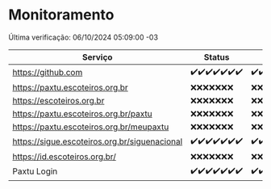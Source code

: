# Monitoramento

Última verificação: 06/10/2024 05:09:00 -03

|Serviço|Status|Últimas 24h|
|---|---|---|
|https://github.com|<span title="2024-09-29: OK=23">✔️</span><span title="2024-09-30: OK=23">✔️</span><span title="2024-10-01: OK=23">✔️</span><span title="2024-10-02: OK=23">✔️</span><span title="2024-10-03: OK=23">✔️</span><span title="2024-10-04: OK=23">✔️</span><span title="2024-10-05: OK=7">✔️</span>|<span title="05/10/2024 05:10:00 -03 : 200">✔️</span><span title="05/10/2024 06:09:00 -03 : 200">✔️</span><span title="05/10/2024 07:07:00 -03 : 200">✔️</span><span title="05/10/2024 08:05:00 -03 : 200">✔️</span><span title="05/10/2024 09:13:00 -03 : 200">✔️</span><span title="05/10/2024 10:13:00 -03 : 200">✔️</span><span title="05/10/2024 11:06:00 -03 : 200">✔️</span><span title="05/10/2024 12:07:00 -03 : 200">✔️</span><span title="05/10/2024 13:08:00 -03 : 200">✔️</span><span title="05/10/2024 14:07:00 -03 : 200">✔️</span><span title="05/10/2024 15:09:00 -03 : 200">✔️</span><span title="05/10/2024 16:06:00 -03 : 200">✔️</span><span title="05/10/2024 17:07:00 -03 : 200">✔️</span><span title="05/10/2024 18:06:00 -03 : 200">✔️</span><span title="05/10/2024 19:08:00 -03 : 200">✔️</span><span title="05/10/2024 20:07:00 -03 : 200">✔️</span><span title="05/10/2024 21:43:00 -03 : 200">✔️</span><span title="05/10/2024 23:16:00 -03 : 200">✔️</span><span title="06/10/2024 00:17:00 -03 : 200">✔️</span><span title="06/10/2024 01:10:00 -03 : 200">✔️</span><span title="06/10/2024 02:07:00 -03 : 200">✔️</span><span title="06/10/2024 03:10:00 -03 : 200">✔️</span><span title="06/10/2024 04:08:00 -03 : 200">✔️</span><span title="06/10/2024 05:09:00 -03 : 200">✔️</span>|
|https://paxtu.escoteiros.org.br|<span title="2024-09-29: Falhas=23">❌</span><span title="2024-09-30: Falhas=23">❌</span><span title="2024-10-01: Falhas=23">❌</span><span title="2024-10-02: Falhas=23">❌</span><span title="2024-10-03: Falhas=23">❌</span><span title="2024-10-04: Falhas=23">❌</span><span title="2024-10-05: Falhas=7">❌</span>|<span title="05/10/2024 05:10:00 -03 : 403">❌</span><span title="05/10/2024 06:09:00 -03 : 403">❌</span><span title="05/10/2024 07:07:00 -03 : 403">❌</span><span title="05/10/2024 08:05:00 -03 : 403">❌</span><span title="05/10/2024 09:13:00 -03 : 403">❌</span><span title="05/10/2024 10:13:00 -03 : 403">❌</span><span title="05/10/2024 11:06:00 -03 : 403">❌</span><span title="05/10/2024 12:07:00 -03 : 403">❌</span><span title="05/10/2024 13:08:00 -03 : 403">❌</span><span title="05/10/2024 14:07:00 -03 : 403">❌</span><span title="05/10/2024 15:09:00 -03 : 403">❌</span><span title="05/10/2024 16:06:00 -03 : 403">❌</span><span title="05/10/2024 17:07:00 -03 : 403">❌</span><span title="05/10/2024 18:06:00 -03 : 403">❌</span><span title="05/10/2024 19:08:00 -03 : 403">❌</span><span title="05/10/2024 20:07:00 -03 : 403">❌</span><span title="05/10/2024 21:43:00 -03 : 403">❌</span><span title="05/10/2024 23:16:00 -03 : 403">❌</span><span title="06/10/2024 00:17:00 -03 : 403">❌</span><span title="06/10/2024 01:10:00 -03 : 403">❌</span><span title="06/10/2024 02:07:00 -03 : 403">❌</span><span title="06/10/2024 03:10:00 -03 : 403">❌</span><span title="06/10/2024 04:08:00 -03 : 403">❌</span><span title="06/10/2024 05:09:00 -03 : 403">❌</span>|
|https://escoteiros.org.br|<span title="2024-09-29: Falhas=23">❌</span><span title="2024-09-30: Falhas=23">❌</span><span title="2024-10-01: Falhas=23">❌</span><span title="2024-10-02: Falhas=23">❌</span><span title="2024-10-03: Falhas=23">❌</span><span title="2024-10-04: Falhas=23">❌</span><span title="2024-10-05: Falhas=7">❌</span>|<span title="05/10/2024 05:10:00 -03 : 403">❌</span><span title="05/10/2024 06:09:00 -03 : 403">❌</span><span title="05/10/2024 07:07:00 -03 : 403">❌</span><span title="05/10/2024 08:05:00 -03 : 403">❌</span><span title="05/10/2024 09:13:00 -03 : 403">❌</span><span title="05/10/2024 10:13:00 -03 : 403">❌</span><span title="05/10/2024 11:06:00 -03 : 403">❌</span><span title="05/10/2024 12:07:00 -03 : 403">❌</span><span title="05/10/2024 13:08:00 -03 : 403">❌</span><span title="05/10/2024 14:07:00 -03 : 403">❌</span><span title="05/10/2024 15:09:00 -03 : 403">❌</span><span title="05/10/2024 16:06:00 -03 : 403">❌</span><span title="05/10/2024 17:07:00 -03 : 403">❌</span><span title="05/10/2024 18:06:00 -03 : 403">❌</span><span title="05/10/2024 19:08:00 -03 : 403">❌</span><span title="05/10/2024 20:07:00 -03 : 403">❌</span><span title="05/10/2024 21:43:00 -03 : 403">❌</span><span title="05/10/2024 23:16:00 -03 : 403">❌</span><span title="06/10/2024 00:17:00 -03 : 403">❌</span><span title="06/10/2024 01:10:00 -03 : 403">❌</span><span title="06/10/2024 02:07:00 -03 : 403">❌</span><span title="06/10/2024 03:10:00 -03 : 403">❌</span><span title="06/10/2024 04:08:00 -03 : 403">❌</span><span title="06/10/2024 05:09:00 -03 : 403">❌</span>|
|https://paxtu.escoteiros.org.br/paxtu|<span title="2024-09-29: Falhas=23">❌</span><span title="2024-09-30: Falhas=23">❌</span><span title="2024-10-01: Falhas=23">❌</span><span title="2024-10-02: Falhas=23">❌</span><span title="2024-10-03: Falhas=23">❌</span><span title="2024-10-04: Falhas=23">❌</span><span title="2024-10-05: Falhas=7">❌</span>|<span title="05/10/2024 05:10:00 -03 : 403">❌</span><span title="05/10/2024 06:09:00 -03 : 403">❌</span><span title="05/10/2024 07:07:00 -03 : 403">❌</span><span title="05/10/2024 08:05:00 -03 : 403">❌</span><span title="05/10/2024 09:13:00 -03 : 403">❌</span><span title="05/10/2024 10:13:00 -03 : 403">❌</span><span title="05/10/2024 11:06:00 -03 : 403">❌</span><span title="05/10/2024 12:07:00 -03 : 403">❌</span><span title="05/10/2024 13:08:00 -03 : 403">❌</span><span title="05/10/2024 14:07:00 -03 : 403">❌</span><span title="05/10/2024 15:09:00 -03 : 403">❌</span><span title="05/10/2024 16:06:00 -03 : 403">❌</span><span title="05/10/2024 17:07:00 -03 : 403">❌</span><span title="05/10/2024 18:06:00 -03 : 403">❌</span><span title="05/10/2024 19:08:00 -03 : 403">❌</span><span title="05/10/2024 20:07:00 -03 : 403">❌</span><span title="05/10/2024 21:43:00 -03 : 403">❌</span><span title="05/10/2024 23:16:00 -03 : 403">❌</span><span title="06/10/2024 00:17:00 -03 : 403">❌</span><span title="06/10/2024 01:10:00 -03 : 403">❌</span><span title="06/10/2024 02:07:00 -03 : 403">❌</span><span title="06/10/2024 03:10:00 -03 : 403">❌</span><span title="06/10/2024 04:08:00 -03 : 403">❌</span><span title="06/10/2024 05:09:00 -03 : 403">❌</span>|
|https://paxtu.escoteiros.org.br/meupaxtu|<span title="2024-09-29: Falhas=23">❌</span><span title="2024-09-30: Falhas=23">❌</span><span title="2024-10-01: Falhas=23">❌</span><span title="2024-10-02: Falhas=23">❌</span><span title="2024-10-03: Falhas=23">❌</span><span title="2024-10-04: Falhas=23">❌</span><span title="2024-10-05: Falhas=7">❌</span>|<span title="05/10/2024 05:10:00 -03 : 403">❌</span><span title="05/10/2024 06:09:00 -03 : 403">❌</span><span title="05/10/2024 07:07:00 -03 : 403">❌</span><span title="05/10/2024 08:05:00 -03 : 403">❌</span><span title="05/10/2024 09:13:00 -03 : 403">❌</span><span title="05/10/2024 10:13:00 -03 : 403">❌</span><span title="05/10/2024 11:06:00 -03 : 403">❌</span><span title="05/10/2024 12:07:00 -03 : 403">❌</span><span title="05/10/2024 13:08:00 -03 : 403">❌</span><span title="05/10/2024 14:07:00 -03 : 403">❌</span><span title="05/10/2024 15:09:00 -03 : 403">❌</span><span title="05/10/2024 16:06:00 -03 : 403">❌</span><span title="05/10/2024 17:07:00 -03 : 403">❌</span><span title="05/10/2024 18:06:00 -03 : 403">❌</span><span title="05/10/2024 19:08:00 -03 : 403">❌</span><span title="05/10/2024 20:07:00 -03 : 403">❌</span><span title="05/10/2024 21:43:00 -03 : 403">❌</span><span title="05/10/2024 23:16:00 -03 : 403">❌</span><span title="06/10/2024 00:17:00 -03 : 403">❌</span><span title="06/10/2024 01:10:00 -03 : 403">❌</span><span title="06/10/2024 02:07:00 -03 : 403">❌</span><span title="06/10/2024 03:10:00 -03 : 403">❌</span><span title="06/10/2024 04:08:00 -03 : 403">❌</span><span title="06/10/2024 05:09:00 -03 : 403">❌</span>|
|https://sigue.escoteiros.org.br/siguenacional|<span title="2024-09-29: OK=23">✔️</span><span title="2024-09-30: OK=23">✔️</span><span title="2024-10-01: OK=23">✔️</span><span title="2024-10-02: OK=23">✔️</span><span title="2024-10-03: OK=23">✔️</span><span title="2024-10-04: OK=23">✔️</span><span title="2024-10-05: OK=7">✔️</span>|<span title="05/10/2024 05:10:00 -03 : 200">✔️</span><span title="05/10/2024 06:09:00 -03 : 200">✔️</span><span title="05/10/2024 07:07:00 -03 : 200">✔️</span><span title="05/10/2024 08:05:00 -03 : 200">✔️</span><span title="05/10/2024 09:13:00 -03 : 200">✔️</span><span title="05/10/2024 10:13:00 -03 : 200">✔️</span><span title="05/10/2024 11:06:00 -03 : 200">✔️</span><span title="05/10/2024 12:07:00 -03 : 200">✔️</span><span title="05/10/2024 13:08:00 -03 : 200">✔️</span><span title="05/10/2024 14:07:00 -03 : 200">✔️</span><span title="05/10/2024 15:09:00 -03 : 200">✔️</span><span title="05/10/2024 16:07:00 -03 : 200">✔️</span><span title="05/10/2024 17:07:00 -03 : 0">❌</span><span title="05/10/2024 18:06:00 -03 : 200">✔️</span><span title="05/10/2024 19:08:00 -03 : 200">✔️</span><span title="05/10/2024 20:07:00 -03 : 200">✔️</span><span title="05/10/2024 21:43:00 -03 : 200">✔️</span><span title="05/10/2024 23:16:00 -03 : 200">✔️</span><span title="06/10/2024 00:17:00 -03 : 200">✔️</span><span title="06/10/2024 01:10:00 -03 : 200">✔️</span><span title="06/10/2024 02:07:00 -03 : 200">✔️</span><span title="06/10/2024 03:10:00 -03 : 200">✔️</span><span title="06/10/2024 04:08:00 -03 : 200">✔️</span><span title="06/10/2024 05:09:00 -03 : 200">✔️</span>|
|https://id.escoteiros.org.br/|<span title="2024-09-29: Falhas=23">❌</span><span title="2024-09-30: Falhas=23">❌</span><span title="2024-10-01: Falhas=23">❌</span><span title="2024-10-02: Falhas=23">❌</span><span title="2024-10-03: Falhas=23">❌</span><span title="2024-10-04: Falhas=23">❌</span><span title="2024-10-05: Falhas=7">❌</span>|<span title="05/10/2024 05:10:00 -03 : 403">❌</span><span title="05/10/2024 06:09:00 -03 : 403">❌</span><span title="05/10/2024 07:07:00 -03 : 403">❌</span><span title="05/10/2024 08:05:00 -03 : 403">❌</span><span title="05/10/2024 09:13:00 -03 : 403">❌</span><span title="05/10/2024 10:13:00 -03 : 403">❌</span><span title="05/10/2024 11:06:00 -03 : 403">❌</span><span title="05/10/2024 12:07:00 -03 : 403">❌</span><span title="05/10/2024 13:08:00 -03 : 403">❌</span><span title="05/10/2024 14:07:00 -03 : 403">❌</span><span title="05/10/2024 15:09:00 -03 : 403">❌</span><span title="05/10/2024 16:07:00 -03 : 403">❌</span><span title="05/10/2024 17:08:00 -03 : 403">❌</span><span title="05/10/2024 18:06:00 -03 : 403">❌</span><span title="05/10/2024 19:08:00 -03 : 403">❌</span><span title="05/10/2024 20:07:00 -03 : 403">❌</span><span title="05/10/2024 21:43:00 -03 : 403">❌</span><span title="05/10/2024 23:16:00 -03 : 403">❌</span><span title="06/10/2024 00:17:00 -03 : 403">❌</span><span title="06/10/2024 01:10:00 -03 : 403">❌</span><span title="06/10/2024 02:07:00 -03 : 403">❌</span><span title="06/10/2024 03:10:00 -03 : 403">❌</span><span title="06/10/2024 04:08:00 -03 : 403">❌</span><span title="06/10/2024 05:09:00 -03 : 403">❌</span>|
|Paxtu Login|<span title="2024-09-29: OK=23">✔️</span><span title="2024-09-30: OK=23">✔️</span><span title="2024-10-01: OK=23">✔️</span><span title="2024-10-02: OK=23">✔️</span><span title="2024-10-03: OK=23">✔️</span><span title="2024-10-04: OK=23">✔️</span><span title="2024-10-05: OK=7">✔️</span>|<span title="05/10/2024 05:10:00 -03 : 200">✔️</span><span title="05/10/2024 06:09:00 -03 : 200">✔️</span><span title="05/10/2024 07:07:00 -03 : 200">✔️</span><span title="05/10/2024 08:05:00 -03 : 200">✔️</span><span title="05/10/2024 09:13:00 -03 : 200">✔️</span><span title="05/10/2024 10:13:00 -03 : 200">✔️</span><span title="05/10/2024 11:06:00 -03 : 200">✔️</span><span title="05/10/2024 12:07:00 -03 : 200">✔️</span><span title="05/10/2024 13:08:00 -03 : 200">✔️</span><span title="05/10/2024 14:07:00 -03 : 200">✔️</span><span title="05/10/2024 15:09:00 -03 : 200">✔️</span><span title="05/10/2024 16:07:00 -03 : 200">✔️</span><span title="05/10/2024 17:08:00 -03 : 200">✔️</span><span title="05/10/2024 18:06:00 -03 : 200">✔️</span><span title="05/10/2024 19:08:00 -03 : 200">✔️</span><span title="05/10/2024 20:07:00 -03 : 200">✔️</span><span title="05/10/2024 21:43:00 -03 : 200">✔️</span><span title="05/10/2024 23:16:00 -03 : 200">✔️</span><span title="06/10/2024 00:17:00 -03 : 200">✔️</span><span title="06/10/2024 01:10:00 -03 : 200">✔️</span><span title="06/10/2024 02:07:00 -03 : 200">✔️</span><span title="06/10/2024 03:10:00 -03 : 200">✔️</span><span title="06/10/2024 04:08:00 -03 : 200">✔️</span><span title="06/10/2024 05:09:00 -03 : 200">✔️</span>|
